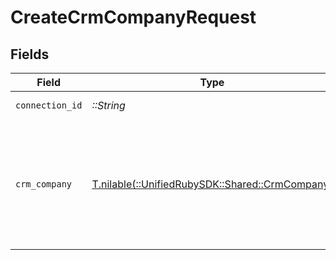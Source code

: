 # CreateCrmCompanyRequest


## Fields

| Field                                                                                          | Type                                                                                           | Required                                                                                       | Description                                                                                    |
| ---------------------------------------------------------------------------------------------- | ---------------------------------------------------------------------------------------------- | ---------------------------------------------------------------------------------------------- | ---------------------------------------------------------------------------------------------- |
| `connection_id`                                                                                | *::String*                                                                                     | :heavy_check_mark:                                                                             | ID of the connection                                                                           |
| `crm_company`                                                                                  | [T.nilable(::UnifiedRubySDK::Shared::CrmCompany)](../../models/shared/crmcompany.md)           | :heavy_minus_sign:                                                                             | A company represents an organization that optionally is associated with a deal and/or contacts |